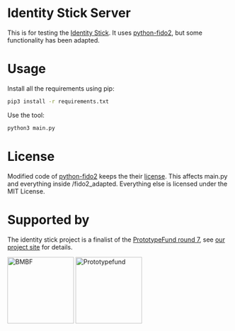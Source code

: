 # Identity Stick Server
This is for testing the [Identity Stick](https://github.com/Identity-Stick/identity-stick). It uses [python-fido2](https://github.com/Yubico/python-fido2), but some functionality has been adapted.

# Usage
Install all the requirements using pip: 
```bash
pip3 install -r requirements.txt
```

Use the tool:
```bash
python3 main.py
```

# License
Modified code of [python-fido2](https://github.com/Yubico/python-fido2) keeps the their [license](https://github.com/Yubico/python-fido2/blob/master/COPYING). This affects main.py and everything inside /fido2_adapted. Everything else is licensed under the MIT License.

# Supported by
The identity stick project is a finalist of the [PrototypeFund round 7](https://prototypefund.de/), see [our project site](https://prototypefund.de/project/identity-stick/) for details.

[<img alt="BMBF" src="https://github.com/JulianRoesner/identitystick/blob/master/ressources/BMBF_gefîrdert%20vom_deutsch.jpg?raw=true" height="150">](https://www.bmbf.de/de/software-sprint-freie-programmierer-unterstuetzen-3512.html "BMBF Software Sprint Förderrichtlinie")
[<img alt="Prototypefund" src="https://i0.wp.com/blog.okfn.org/files/2017/12/22137279_1679687182104997_6759961652435307500_o.jpg" height="150">](https://prototypefund.de "Prototypefund Website")
